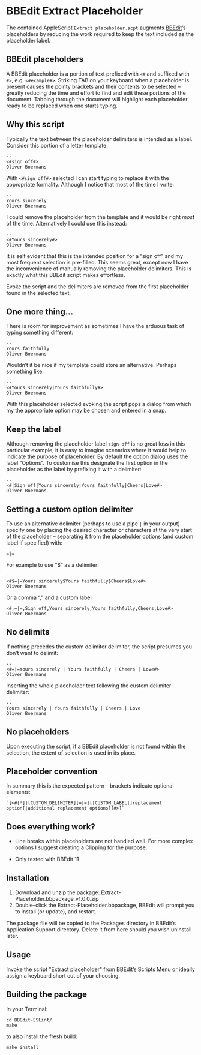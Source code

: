 # BBEdit Extract Placeholder

The contained AppleScript `Extract placeholder.scpt` augments [BBEdit](http://www.barebones.com/products/bbedit/)’s placeholders by reducing the work required to keep the text included as the placeholder label.

## BBEdit placeholders

A BBEdit placeholder is a portion of text prefixed with `<#` and suffixed with `#>`, e.g. `<#example#>`. Striking TAB on your keyboard when a placeholder is present causes the pointy brackets and their contents to be selected – greatly reducing the time and effort to find and edit these portions of the document. Tabbing through the document will highlight each placeholder ready to be replaced when one starts typing.

## Why this script

Typically the text between the placeholder delimiters is intended as a label. Consider this portion of a letter template:

	--
	<#sign off#>
	Oliver Boermans

With `<#sign off#>` selected I can start typing to replace it with the appropriate formality. Although I notice that most of the time I write:

	--
	Yours sincerely
	Oliver Boermans

I could remove the placeholder from the template and it would be right *most* of the time. Alternatively I could use this instead:

	--
	<#Yours sincerely#>
	Oliver Boermans

It is self evident that this is the intended position for a “sign off” and my most frequent selection is pre-filled. This seems great, except now I have the inconvenience of manually removing the placeholder delimiters. This is exactly what this BBEdit script makes effortless.

Evoke the script and the delimiters are removed from the first placeholder found in the selected text.

## One more thing…

There is room for improvement as sometimes I have the arduous task of typing something different:

	--
	Yours faithfully
	Oliver Boermans

Wouldn’t it be nice if my template could store an alternative. Perhaps something like:

	--
	<#Yours sincerely|Yours faithfully#>
	Oliver Boermans

With this placeholder selected evoking the script pops a dialog from which my the appropriate option may be chosen and entered in a snap.

## Keep the label

Although removing the placeholder label `sign off` is no great loss in this particular example, it is easy to imagine scenarios where it would help to indicate the purpose of placeholder. By default the option dialog uses the label “Options”. To customise this designate the first option in the placeholder as the label by prefixing it with a delimiter:

	--
	<#|Sign off|Yours sincerely|Yours faithfully|Cheers|Love#>
	Oliver Boermans

## Setting a custom option delimiter

To use an alternative delimiter (perhaps to use a pipe `|` in your output) specify one by placing the desired character or characters at the very start of the placeholder – separating it from the placeholder options (and custom label if specified) with:

	=|=

For example to use “$” as a delimiter:

	--
	<#$=|=Yours sincerely$Yours faithfully$Cheers$Love#>
	Oliver Boermans

Or a comma “,” and a custom label

	<#,=|=,Sign off,Yours sincerely,Yours faithfully,Cheers,Love#>
	Oliver Boermans


## No delimits

If nothing precedes the custom delimiter delimiter, the script presumes you don’t want to delimit:

	--
	<#=|=Yours sincerely | Yours faithfully | Cheers | Love#>
	Oliver Boermans

Inserting the whole placeholder text following the custom delimiter delimiter:

	--
	Yours sincerely | Yours faithfully | Cheers | Love
	Oliver Boermans


## No placeholders

Upon executing the script, if a BBEdit placeholder is not found within the selection, the extent of selection is used in its place.

## Placeholder convention

In summary this is the expected pattern – brackets indicate optional elements:

	`[<#[*]][CUSTOM_DELIMITER][=|=][|CUSTOM_LABEL|]replacement option[|additional replacement options][#>]`


## Does everything work?

- Line breaks within placeholders are not handled well. For more complex options I suggest creating a Clipping for the purpose.

- Only tested with BBEdit 11


## Installation

1. Download and unzip the package: Extract-Placeholder.bbpackage_v1.0.0.zip
2. Double–click the Extract-Placeholder.bbpackage, BBEdit will prompt you to install (or update), and restart.

The package file will be copied to the Packages directory in BBEdit’s Application Support directory. Delete it from here should you wish uninstall later.


## Usage

Invoke the script "Extract placeholder" from BBEdit’s Scripts Menu or ideally assign a keyboard short cut of your choosing.

## Building the package

In your Terminal:

	cd BBEdit-ESLint/
	make

to also install the fresh build:

	make install
